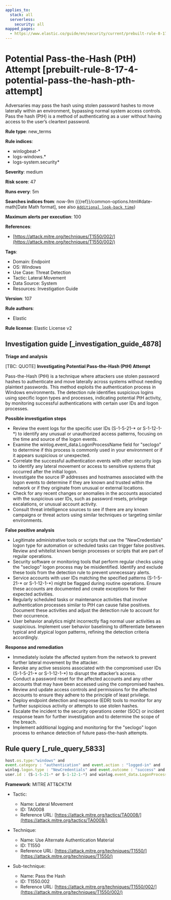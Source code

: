 ```yaml
---
applies_to:
  stack: all
  serverless:
    security: all
mapped_pages:
  - https://www.elastic.co/guide/en/security/current/prebuilt-rule-8-17-4-potential-pass-the-hash-pth-attempt.html
---
```


# Potential Pass-the-Hash (PtH) Attempt [prebuilt-rule-8-17-4-potential-pass-the-hash-pth-attempt]

Adversaries may pass the hash using stolen password hashes to move laterally within an environment, bypassing normal system access controls. Pass the hash (PtH) is a method of authenticating as a user without having access to the user’s cleartext password.

**Rule type**: new_terms

**Rule indices**:

* winlogbeat-*
* logs-windows.*
* logs-system.security*

**Severity**: medium

**Risk score**: 47

**Runs every**: 5m

**Searches indices from**: now-9m ({{ref}}/common-options.html#date-math[Date Math format], see also [`Additional look-back time`](docs-content://solutions/security/detect-and-alert/create-detection-rule.md#rule-schedule))

**Maximum alerts per execution**: 100

**References**:

* [https://attack.mitre.org/techniques/T1550/002/](https://attack.mitre.org/techniques/T1550/002/)

**Tags**:

* Domain: Endpoint
* OS: Windows
* Use Case: Threat Detection
* Tactic: Lateral Movement
* Data Source: System
* Resources: Investigation Guide

**Version**: 107

**Rule authors**:

* Elastic

**Rule license**: Elastic License v2

## Investigation guide [_investigation_guide_4878]

**Triage and analysis**

[TBC: QUOTE]
**Investigating Potential Pass-the-Hash (PtH) Attempt**

Pass-the-Hash (PtH) is a technique where attackers use stolen password hashes to authenticate and move laterally across systems without needing plaintext passwords. This method exploits the authentication process in Windows environments. The detection rule identifies suspicious logins using specific logon types and processes, indicating potential PtH activity, by monitoring successful authentications with certain user IDs and logon processes.

**Possible investigation steps**

* Review the event logs for the specific user IDs (S-1-5-21-* or S-1-12-1-*) to identify any unusual or unauthorized access patterns, focusing on the time and source of the logon events.
* Examine the winlog.event_data.LogonProcessName field for "seclogo" to determine if this process is commonly used in your environment or if it appears suspicious or unexpected.
* Correlate the successful authentication events with other security logs to identify any lateral movement or access to sensitive systems that occurred after the initial logon.
* Investigate the source IP addresses and hostnames associated with the logon events to determine if they are known and trusted within the network or if they originate from unusual or external locations.
* Check for any recent changes or anomalies in the accounts associated with the suspicious user IDs, such as password resets, privilege escalations, or unusual account activity.
* Consult threat intelligence sources to see if there are any known campaigns or threat actors using similar techniques or targeting similar environments.

**False positive analysis**

* Legitimate administrative tools or scripts that use the "NewCredentials" logon type for automation or scheduled tasks can trigger false positives. Review and whitelist known benign processes or scripts that are part of regular operations.
* Security software or monitoring tools that perform regular checks using the "seclogo" logon process may be misidentified. Identify and exclude these tools from the detection rule to prevent unnecessary alerts.
* Service accounts with user IDs matching the specified patterns (S-1-5-21-* or S-1-12-1-*) might be flagged during routine operations. Ensure these accounts are documented and create exceptions for their expected activities.
* Regularly scheduled tasks or maintenance activities that involve authentication processes similar to PtH can cause false positives. Document these activities and adjust the detection rule to account for their occurrence.
* User behavior analytics might incorrectly flag normal user activities as suspicious. Implement user behavior baselining to differentiate between typical and atypical logon patterns, refining the detection criteria accordingly.

**Response and remediation**

* Immediately isolate the affected system from the network to prevent further lateral movement by the attacker.
* Revoke any active sessions associated with the compromised user IDs (S-1-5-21-* or S-1-12-1-*) to disrupt the attacker’s access.
* Conduct a password reset for the affected accounts and any other accounts that may have been accessed using the compromised hashes.
* Review and update access controls and permissions for the affected accounts to ensure they adhere to the principle of least privilege.
* Deploy endpoint detection and response (EDR) tools to monitor for any further suspicious activity or attempts to use stolen hashes.
* Escalate the incident to the security operations center (SOC) or incident response team for further investigation and to determine the scope of the breach.
* Implement additional logging and monitoring for the "seclogo" logon process to enhance detection of future pass-the-hash attempts.


## Rule query [_rule_query_5833]

```js
host.os.type:"windows" and
event.category : "authentication" and event.action : "logged-in" and
winlog.logon.type : "NewCredentials" and event.outcome : "success" and
user.id : (S-1-5-21-* or S-1-12-1-*) and winlog.event_data.LogonProcessName : "seclogo"
```

**Framework**: MITRE ATT&CKTM

* Tactic:

    * Name: Lateral Movement
    * ID: TA0008
    * Reference URL: [https://attack.mitre.org/tactics/TA0008/](https://attack.mitre.org/tactics/TA0008/)

* Technique:

    * Name: Use Alternate Authentication Material
    * ID: T1550
    * Reference URL: [https://attack.mitre.org/techniques/T1550/](https://attack.mitre.org/techniques/T1550/)

* Sub-technique:

    * Name: Pass the Hash
    * ID: T1550.002
    * Reference URL: [https://attack.mitre.org/techniques/T1550/002/](https://attack.mitre.org/techniques/T1550/002/)



